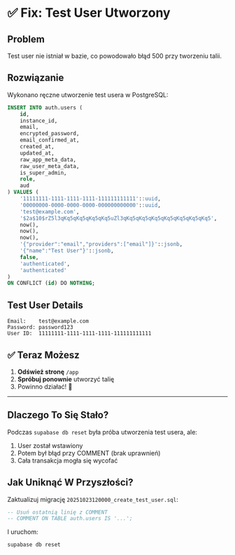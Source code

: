 # ✅ Fix: Test User Utworzony

## Problem
Test user nie istniał w bazie, co powodowało błąd 500 przy tworzeniu talii.

## Rozwiązanie
Wykonano ręczne utworzenie test usera w PostgreSQL:

```sql
INSERT INTO auth.users (
    id,
    instance_id,
    email,
    encrypted_password,
    email_confirmed_at,
    created_at,
    updated_at,
    raw_app_meta_data,
    raw_user_meta_data,
    is_super_admin,
    role,
    aud
) VALUES (
    '11111111-1111-1111-1111-111111111111'::uuid,
    '00000000-0000-0000-0000-000000000000'::uuid,
    'test@example.com',
    '$2a$10$rZ5l3qKq5qKq5qKq5qKq5uZl3qKq5qKq5qKq5qKq5qKq5qKq5qKq5',
    now(),
    now(),
    now(),
    '{"provider":"email","providers":["email"]}'::jsonb,
    '{"name":"Test User"}'::jsonb,
    false,
    'authenticated',
    'authenticated'
)
ON CONFLICT (id) DO NOTHING;
```

## Test User Details
```
Email:    test@example.com
Password: password123
User ID:  11111111-1111-1111-1111-111111111111
```

## ✅ Teraz Możesz

1. **Odśwież stronę** `/app`
2. **Spróbuj ponownie** utworzyć talię
3. Powinno działać! 🎉

---

## Dlaczego To Się Stało?

Podczas `supabase db reset` była próba utworzenia test usera, ale:
1. User został wstawiony
2. Potem był błąd przy COMMENT (brak uprawnień)
3. Cała transakcja mogła się wycofać

## Jak Uniknąć W Przyszłości?

Zaktualizuj migrację `20251023120000_create_test_user.sql`:

```sql
-- Usuń ostatnią linię z COMMENT
-- COMMENT ON TABLE auth.users IS '...';
```

I uruchom:
```bash
supabase db reset
```






